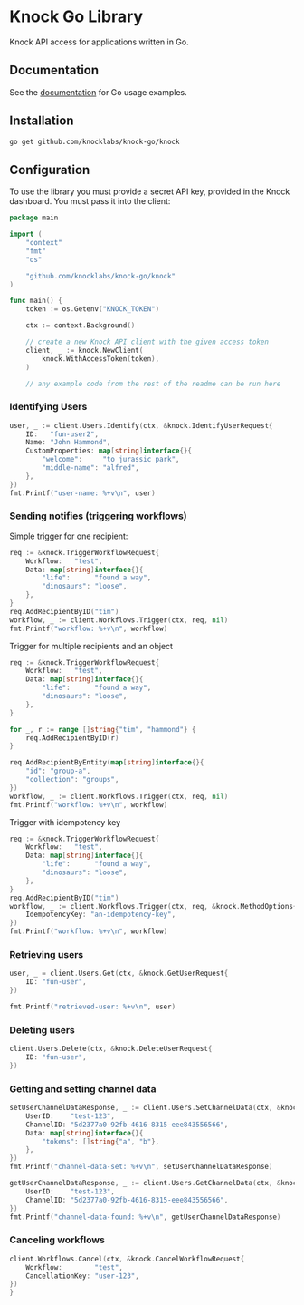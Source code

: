 # Knock Go Library

Knock API access for applications written in Go.

## Documentation

See the [documentation](https://docs.knock.app/) for Go usage examples.

## Installation

```sh
go get github.com/knocklabs/knock-go/knock
```

## Configuration

To use the library you must provide a secret API key, provided in the Knock dashboard. You must pass it into the client:

```go
package main

import (
    "context"
    "fmt"
    "os"

    "github.com/knocklabs/knock-go/knock"
)

func main() {
    token := os.Getenv("KNOCK_TOKEN")

    ctx := context.Background()

    // create a new Knock API client with the given access token
    client, _ := knock.NewClient(
        knock.WithAccessToken(token),
    )

    // any example code from the rest of the readme can be run here

```

### Identifying Users

```go
user, _ := client.Users.Identify(ctx, &knock.IdentifyUserRequest{
    ID:   "fun-user2",
    Name: "John Hammond",
    CustomProperties: map[string]interface{}{
        "welcome":     "to jurassic park",
        "middle-name": "alfred",
    },
})
fmt.Printf("user-name: %+v\n", user)
```

### Sending notifies (triggering workflows)

Simple trigger for one recipient:

```go
req := &knock.TriggerWorkflowRequest{
    Workflow:   "test",
    Data: map[string]interface{}{
        "life":      "found a way",
        "dinosaurs": "loose",
    },
}
req.AddRecipientByID("tim")
workflow, _ := client.Workflows.Trigger(ctx, req, nil)
fmt.Printf("workflow: %+v\n", workflow)
```

Trigger for multiple recipients and an object

```go
req := &knock.TriggerWorkflowRequest{
    Workflow:   "test",
    Data: map[string]interface{}{
        "life":      "found a way",
        "dinosaurs": "loose",
    },
}

for _, r := range []string{"tim", "hammond"} {
    req.AddRecipientByID(r)
}

req.AddRecipientByEntity(map[string]interface{}{
    "id": "group-a",
    "collection": "groups",
})
workflow, _ := client.Workflows.Trigger(ctx, req, nil)
fmt.Printf("workflow: %+v\n", workflow)
```

Trigger with idempotency key
```go
req := &knock.TriggerWorkflowRequest{
    Workflow:   "test",
    Data: map[string]interface{}{
        "life":      "found a way",
        "dinosaurs": "loose",
    },
}
req.AddRecipientByID("tim")
workflow, _ := client.Workflows.Trigger(ctx, req, &knock.MethodOptions{
    IdempotencyKey: "an-idempotency-key",
})
fmt.Printf("workflow: %+v\n", workflow)
```

### Retrieving users

```go
user, _ = client.Users.Get(ctx, &knock.GetUserRequest{
    ID: "fun-user",
})

fmt.Printf("retrieved-user: %+v\n", user)
```

### Deleting users

```go
client.Users.Delete(ctx, &knock.DeleteUserRequest{
    ID: "fun-user",
})
```

### Getting and setting channel data

```go
setUserChannelDataResponse, _ := client.Users.SetChannelData(ctx, &knock.SetUserChannelDataRequest{
    UserID:    "test-123",
    ChannelID: "5d2377a0-92fb-4616-8315-eee843556566",
    Data: map[string]interface{}{
        "tokens": []string{"a", "b"},
    },
})
fmt.Printf("channel-data-set: %+v\n", setUserChannelDataResponse)

getUserChannelDataResponse, _ := client.Users.GetChannelData(ctx, &knock.GetUserChannelDataRequest{
    UserID:    "test-123",
    ChannelID: "5d2377a0-92fb-4616-8315-eee843556566",
})
fmt.Printf("channel-data-found: %+v\n", getUserChannelDataResponse)
```

### Canceling workflows

```go
client.Workflows.Cancel(ctx, &knock.CancelWorkflowRequest{
    Workflow:        "test",
    CancellationKey: "user-123",
})
}
```

